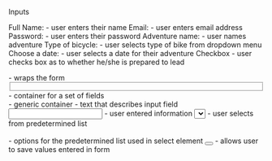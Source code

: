 Inputs

Full Name: - user enters their name
Email: - user enters email address
Password: - user enters their password
Adventure name: - user names adventure
Type of bicycle: - user selects type of bike from dropdown menu
Choose a date: - user selects a date for their adventure
Checkbox - user checks box as to whether he/she is prepared to lead

<form></form> - wraps the form
<fieldset></fieldset> - container for a set of fields
<div></div> - generic container
<label></label> - text that describes input field
<input> - user entered information
<select></select> - user selects from predetermined list
<option></option> - options for the predetermined list used in select element
<button></button> - allows user to save values entered in form